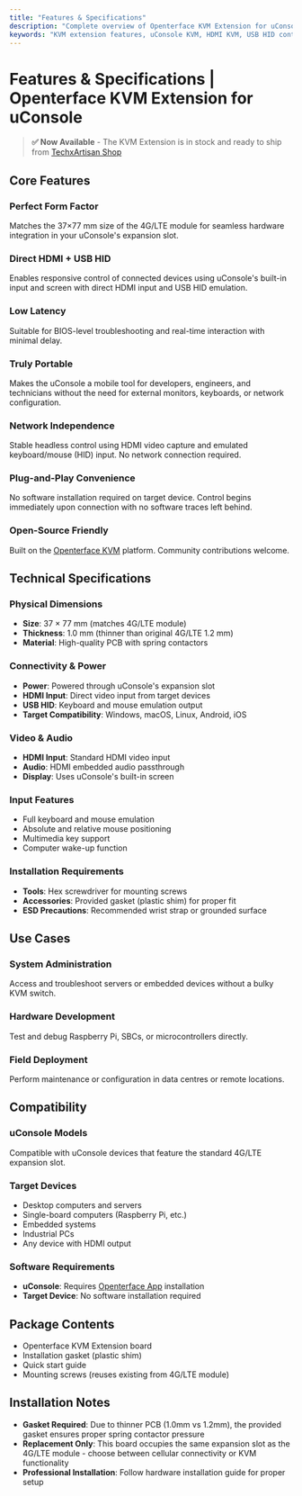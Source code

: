 ```yaml
---
title: "Features & Specifications"
description: "Complete overview of Openterface KVM Extension for uConsole: powerful features including direct HDMI input, USB HID control, perfect form factor, and detailed technical specifications. Everything you need to know about this portable KVM solution."
keywords: "KVM extension features, uConsole KVM, HDMI KVM, USB HID control, portable KVM, headless control, 4G LTE replacement, technical specs, uConsole expansion"
---
```


# **Features & Specifications** | Openterface KVM Extension for uConsole

> **✅ Now Available** - The KVM Extension is in stock and ready to ship from [TechxArtisan Shop](https://shop.techxartisan.com/products/openterface-kvm-ext-for-uconsole)

## Core Features

### **Perfect Form Factor**
Matches the 37×77 mm size of the 4G/LTE module for seamless hardware integration in your uConsole's expansion slot.

### **Direct HDMI + USB HID**
Enables responsive control of connected devices using uConsole's built-in input and screen with direct HDMI input and USB HID emulation.

### **Low Latency**
Suitable for BIOS-level troubleshooting and real-time interaction with minimal delay.

### **Truly Portable**
Makes the uConsole a mobile tool for developers, engineers, and technicians without the need for external monitors, keyboards, or network configuration.

### **Network Independence**
Stable headless control using HDMI video capture and emulated keyboard/mouse (HID) input. No network connection required.

### **Plug-and-Play Convenience**
No software installation required on target device. Control begins immediately upon connection with no software traces left behind.

### **Open-Source Friendly**
Built on the [Openterface KVM](https://github.com/techxArtisanStudio/openterface_qt) platform. Community contributions welcome.

## Technical Specifications

### **Physical Dimensions**
- **Size**: 37 × 77 mm (matches 4G/LTE module)
- **Thickness**: 1.0 mm (thinner than original 4G/LTE 1.2 mm)
- **Material**: High-quality PCB with spring contactors

### **Connectivity & Power**
- **Power**: Powered through uConsole's expansion slot
- **HDMI Input**: Direct video input from target devices
- **USB HID**: Keyboard and mouse emulation output
- **Target Compatibility**: Windows, macOS, Linux, Android, iOS

### **Video & Audio**
- **HDMI Input**: Standard HDMI video input
- **Audio**: HDMI embedded audio passthrough
- **Display**: Uses uConsole's built-in screen

### **Input Features**
- Full keyboard and mouse emulation
- Absolute and relative mouse positioning
- Multimedia key support
- Computer wake-up function

### **Installation Requirements**
- **Tools**: Hex screwdriver for mounting screws
- **Accessories**: Provided gasket (plastic shim) for proper fit
- **ESD Precautions**: Recommended wrist strap or grounded surface

## Use Cases

### **System Administration**
Access and troubleshoot servers or embedded devices without a bulky KVM switch.

### **Hardware Development**
Test and debug Raspberry Pi, SBCs, or microcontrollers directly.

### **Field Deployment**
Perform maintenance or configuration in data centres or remote locations.

## Compatibility

### **uConsole Models**
Compatible with uConsole devices that feature the standard 4G/LTE expansion slot.

### **Target Devices**
- Desktop computers and servers
- Single-board computers (Raspberry Pi, etc.)
- Embedded systems
- Industrial PCs
- Any device with HDMI output

### **Software Requirements**
- **uConsole**: Requires [Openterface App](/app) installation
- **Target Device**: No software installation required

## Package Contents

- Openterface KVM Extension board
- Installation gasket (plastic shim)
- Quick start guide
- Mounting screws (reuses existing from 4G/LTE module)

## Installation Notes

- **Gasket Required**: Due to thinner PCB (1.0mm vs 1.2mm), the provided gasket ensures proper spring contactor pressure
- **Replacement Only**: This board occupies the same expansion slot as the 4G/LTE module - choose between cellular connectivity or KVM functionality
- **Professional Installation**: Follow hardware installation guide for proper setup

